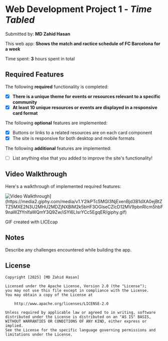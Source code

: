 # Web Development Project 1 - *Time Tabled*

Submitted by: **MD Zahid Hasan**

This web app: **Shows the match and ractice schedule of FC Barcelona for a week**

Time spent: **3** hours spent in total

## Required Features

The following **required** functionality is completed:

- [x] **There is a unique theme for events or resources relevant to a specific community**
- [x] **At least 10 unique resources or events are displayed in a responsive card format**

The following **optional** features are implemented:

- [x] Buttons or links to a related resources are on each card component
- [x] The site is responsive for both desktop and mobile formats

The following **additional** features are implemented:

* [ ] List anything else that you added to improve the site's functionality!

## Video Walkthrough

Here's a walkthrough of implemented required features:

<img src='[https://media2.giphy.com/media/v1.Y2lkPTc5MGI3NjExY3JoY210a3NtcDNiY3UzazR2czVtYW4xZ3M1MTRxNnRuZmU3bmZtZCZlcD12MV9pbnRlcm5hbF9naWZfYnlfaWQmY3Q9Zw/EnE1VoS7brornFafDE/giphy.gif' title='Video Walkthrough' width='' alt='Video Walkthrough](https://media2.giphy.com/media/v1.Y2lkPTc5MGI3NjExenBjd3B1dXA0ejBtZTZ5MXE2N3U2MHU2MDZjNXBlM2k5bHF3OGlseCZlcD12MV9pbnRlcm5hbF9naWZfYnlfaWQmY3Q9Zw/iSYl6LIsrYCc5EgqER/giphy.gif)' />

<!-- Replace this with whatever GIF tool you used! -->
GIF created with LICEcap

## Notes

Describe any challenges encountered while building the app.

## License

    Copyright [2025] [MD Zahid Hasan]

    Licensed under the Apache License, Version 2.0 (the "License");
    you may not use this file except in compliance with the License.
    You may obtain a copy of the License at

        http://www.apache.org/licenses/LICENSE-2.0

    Unless required by applicable law or agreed to in writing, software
    distributed under the License is distributed on an "AS IS" BASIS,
    WITHOUT WARRANTIES OR CONDITIONS OF ANY KIND, either express or implied.
    See the License for the specific language governing permissions and
    limitations under the License.
